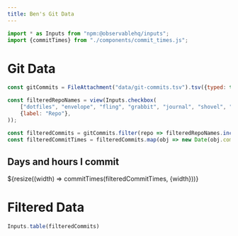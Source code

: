 ```yaml
---
title: Ben's Git Data
---
```


```js
import * as Inputs from "npm:@observablehq/inputs";
import {commitTimes} from "./components/commit_times.js";
```

# Git Data

```js
const gitCommits = FileAttachment("data/git-commits.tsv").tsv({typed: true});
```

```js
const filteredRepoNames = view(Inputs.checkbox(
    ["dotfiles", "envelope", "fling", "grabbit", "journal", "shovel", "starghaze", "warg"],
    {label: "Repo"},
));
```

```js
const filteredCommits = gitCommits.filter(repo => filteredRepoNames.includes(repo.repo_name));
const filteredCommitTimes = filteredCommits.map(obj => new Date(obj.commit_time));
```

<div class="card" style="max-width: 1000px;">
    <h2>Days and hours I commit</h2>
    ${resize((width) => commitTimes(filteredCommitTimes, {width}))}
</div>


# Filtered Data

```js
Inputs.table(filteredCommits)
```